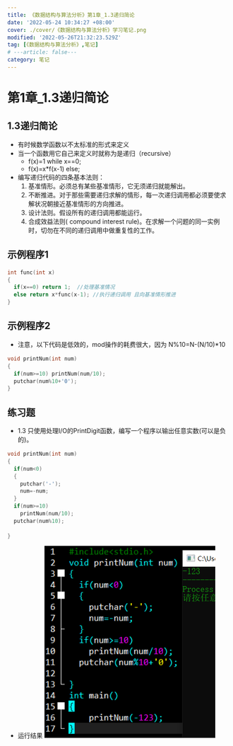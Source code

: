 ```yaml
---
title: 《数据结构与算法分析》第1章_1.3递归简论
date: '2022-05-24 10:34:27 +08:00'
cover: ./cover/《数据结构与算法分析》学习笔记.png
modified: '2022-05-26T21:32:23.529Z'
tag: [《数据结构与算法分析》,笔记]
# ---article: false---
category: 笔记
---
```



# 第1章_1.3递归简论

## 1.3递归简论

- 有时候数学函数以不太标准的形式来定义
- 当一个函数用它自己来定义时就称为是递归（recursive）
  - f(x)=1 while x==0;
  - f(x)=x*f(x-1) else;
- 编写递归代码的四条基本法则：
  1. 基准情形。必须总有某些基准情形，它无须递归就能解出。
  2. 不断推进。对于那些需要递归求解的情形，每一次递归调用都必须要使求解状况朝接近基准情形的方向推进。
  3. 设计法则。假设所有的递归调用都能运行。
  4. 合成效益法则( compound interest rule)。在求解一个问题的同一实例时，切勿在不同的递归调用中做重复性的工作。

## 示例程序1

```c
int func(int x)
{
  if(x==0) return 1;  //处理基准情况
  else return x*func(x-1); //执行递归调用 且向基准情形推进
}
```

## 示例程序2

- 注意，以下代码是低效的，mod操作的耗费很大，因为 N%10=N-(N/10)*10

```c
void printNum(int num)
{
  if(num>=10) printNum(num/10);
  putchar(num%10+'0');
}
```

## 练习题

- 1.3 只使用处理I/O的PrintDigit函数，编写一个程序以输出任意实数(可以是负的)。

```c
void printNum(int num)
{
  if(num<0)
  {
    putchar('-');
    num=-num;
  }
  if(num>=10)
    printNum(num/10);
  putchar(num%10);

}
```

- 运行结果 ![](./images/《数据结构与算法分析》学习笔记/Clipboard_2022-05-24-19-49-04.png)
